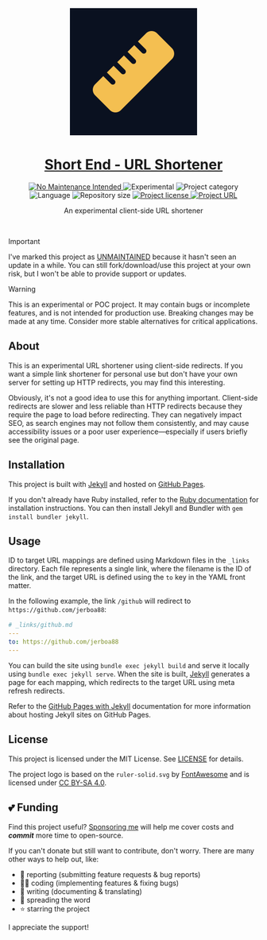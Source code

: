 <!-- Project Header -->
<div align="center">
	<img class="projectLogo" src="images/icon.svg" alt="Project logo" title="Project logo" width="256">
	<br/>
	<h1 class="projectName">
		<a href="https://l.johng.io">Short End - URL Shortener</a>
	</h1>
	<p class="projectBadges">
		<a href="https://unmaintained.tech/">
			<img src="https://unmaintained.tech/badge.svg" alt="No Maintenance Intended" title="No Maintenance Intended"/>
		</a>
		<img src="https://img.shields.io/badge/Experimental-%E2%9A%A0%EF%B8%8E-ca8a04.svg" alt="Experimental" title="Experimental"/>
		<img src="https://johng.io/badges/category/App.svg" alt="Project category" title="Project category">
		<img src="https://img.shields.io/github/languages/top/jerboa88/Short-End.svg" alt="Language" title="Language">
		<img src="https://img.shields.io/github/repo-size/jerboa88/Short-End.svg" alt="Repository size" title="Repository size">
		<a href="LICENSE">
			<img src="https://img.shields.io/github/license/jerboa88/Short-End.svg" alt="Project license" title="Project license"/>
		</a>
			<a href="https://l.johng.io" title="Short End - URL Shortener">
			<img src="https://img.shields.io/website?url=https%3A%2F%2Fl.johng.io&up_message=l.johng.io%20%E2%86%97" alt="Project URL" title="Project URL">
		</a>
	</p>
	<p class="projectDesc">
		An experimental client-side URL shortener
	</p>
	<br/>
</div>


> [!IMPORTANT]
> I've marked this project as [UNMAINTAINED](https://unmaintained.tech/) because it hasn't seen an update in a while. You can still fork/download/use this project at your own risk, but I won't be able to provide support or updates.

> [!WARNING]
> This is an experimental or POC project. It may contain bugs or incomplete features, and is not intended for production use. Breaking changes may be made at any time. Consider more stable alternatives for critical applications.

## About
This is an experimental URL shortener using client-side redirects. If you want a simple link shortener for personal use but don't have your own server for setting up HTTP redirects, you may find this interesting.

Obviously, it's not a good idea to use this for anything important. Client-side redirects are slower and less reliable than HTTP redirects because they require the page to load before redirecting. They can negatively impact SEO, as search engines may not follow them consistently, and may cause accessibility issues or a poor user experience—especially if users briefly see the original page.


## Installation
This project is built with [Jekyll] and hosted on [GitHub Pages].

If you don't already have Ruby installed, refer to the [Ruby documentation] for installation instructions. You can then install Jekyll and Bundler with `gem install bundler jekyll`.


## Usage
ID to target URL mappings are defined using Markdown files in the `_links` directory. Each file represents a single link, where the filename is the ID of the link, and the target URL is defined using the `to` key in the YAML front matter.

In the following example, the link `/github` will redirect to `https://github.com/jerboa88`:

```yml
# _links/github.md
---
to: https://github.com/jerboa88
---
```

You can build the site using `bundle exec jekyll build` and serve it locally using `bundle exec jekyll serve`. When the site is built, [Jekyll] generates a page for each mapping, which redirects to the target URL using meta refresh redirects.

Refer to the [GitHub Pages with Jekyll] documentation for more information about hosting Jekyll sites on GitHub Pages.


## License
This project is licensed under the MIT License. See [LICENSE](LICENSE) for details.

The project logo is based on the `ruler-solid.svg` by [FontAwesome] and is licensed under [CC BY-SA 4.0].


## 💕 Funding

Find this project useful? [Sponsoring me](https://johng.io/funding) will help me cover costs and **_commit_** more time to open-source.

If you can't donate but still want to contribute, don't worry. There are many other ways to help out, like:

- 📢 reporting (submitting feature requests & bug reports)
- 👨‍💻 coding (implementing features & fixing bugs)
- 📝 writing (documenting & translating)
- 💬 spreading the word
- ⭐ starring the project

I appreciate the support!


[FontAwesome]: https://fontawesome.com/
[CC BY-SA 4.0]: https://creativecommons.org/licenses/by-sa/4.0/
[Jekyll]: https://jekyllrb.com/
[GitHub Pages]: https://pages.github.com/
[Ruby documentation]: https://www.ruby-lang.org/en/documentation/installation/
[GitHub Pages with Jekyll]: https://docs.github.com/en/pages/setting-up-a-github-pages-site-with-jekyll/creating-a-github-pages-site-with-jekyll
